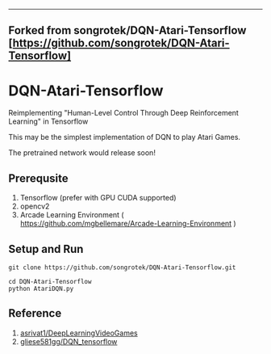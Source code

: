 -------------------------------------------
Forked from songrotek/DQN-Atari-Tensorflow
[https://github.com/songrotek/DQN-Atari-Tensorflow]
------------------------------------------- 

# DQN-Atari-Tensorflow

Reimplementing "Human-Level Control Through Deep Reinforcement Learning" in Tensorflow

This may be the simplest implementation of DQN to play Atari Games.

The pretrained network would release soon! 

## Prerequsite

1. Tensorflow (prefer with GPU CUDA supported)
2. opencv2
3. Arcade Learning Environment ( https://github.com/mgbellemare/Arcade-Learning-Environment )

## Setup and Run

```
git clone https://github.com/songrotek/DQN-Atari-Tensorflow.git

cd DQN-Atari-Tensorflow
python AtariDQN.py

```

## Reference
1. [asrivat1/DeepLearningVideoGames](https://github.com/asrivat1/DeepLearningVideoGames)
2. [gliese581gg/DQN_tensorflow](https://github.com/gliese581gg/DQN_tensorflow)


